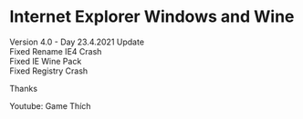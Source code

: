 # Internet Explorer Windows and Wine

Version 4.0 - Day 23.4.2021 Update\
Fixed Rename IE4 Crash\
Fixed IE Wine Pack\
Fixed Registry Crash

Thanks

Youtube: Game Thích
